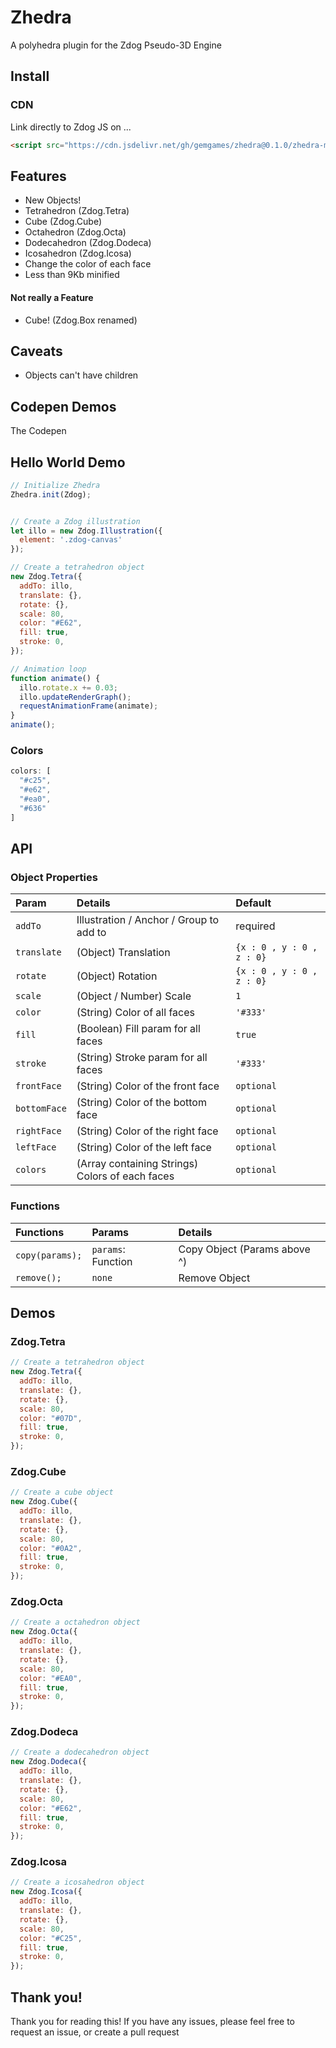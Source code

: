 # Zhedra

A polyhedra plugin for the Zdog Pseudo-3D Engine

## Install

### CDN

Link directly to Zdog JS on ...

``` html
<script src="https://cdn.jsdelivr.net/gh/gemgames/zhedra@0.1.0/zhedra-min.js"></script>
```

## Features

+ New Objects!
+ Tetrahedron (Zdog.Tetra)
+ Cube (Zdog.Cube)
+ Octahedron (Zdog.Octa)
+ Dodecahedron (Zdog.Dodeca)
+ Icosahedron (Zdog.Icosa)
+ Change the color of each face
+ Less than 9Kb minified

#### Not really a Feature

+ Cube! (Zdog.Box renamed)

## Caveats

+ Objects can't have children

## Codepen Demos

The Codepen 

## Hello World Demo

``` js
// Initialize Zhedra
Zhedra.init(Zdog);


// Create a Zdog illustration
let illo = new Zdog.Illustration({
  element: '.zdog-canvas'
});

// Create a tetrahedron object
new Zdog.Tetra({
  addTo: illo,
  translate: {},
  rotate: {},
  scale: 80,
  color: "#E62",
  fill: true,
  stroke: 0,
});

// Animation loop
function animate() {
  illo.rotate.x += 0.03;
  illo.updateRenderGraph();
  requestAnimationFrame(animate);
}
animate();
```

### Colors

``` js
colors: [
  "#c25",
  "#e62",
  "#ea0",
  "#636"
]
```

## API

### Object Properties

| Param      | Details | Default |
|:-----------|:--------|:--------|
| `addTo`    | Illustration / Anchor / Group to add to | required |
| `translate` | (Object) Translation | `{x : 0 , y : 0 , z : 0}` |
| `rotate` | (Object) Rotation | `{x : 0 , y : 0 , z : 0}` |
| `scale` | (Object / Number) Scale | `1` |
| `color` | (String) Color of all faces | `'#333'` |
| `fill` | (Boolean) Fill param for all faces | `true` |
| `stroke` | (String) Stroke param for all faces | `'#333'` |
| `frontFace` | (String) Color of the front face | `optional` |
| `bottomFace` | (String) Color of the bottom face | `optional` |
| `rightFace` | (String) Color of the right face | `optional` |
| `leftFace` | (String) Color of the left face | `optional` |
| `colors` | (Array containing Strings) Colors of each faces | `optional` |

### Functions

| Functions  | Params  | Details |
|:-----------|:--------|:--------|
| `copy(params);` | `params`: Function | Copy Object (Params above ^) |
| `remove();` | `none` | Remove Object |

## Demos

### Zdog.Tetra

``` js
// Create a tetrahedron object
new Zdog.Tetra({
  addTo: illo,
  translate: {},
  rotate: {},
  scale: 80,
  color: "#07D",
  fill: true,
  stroke: 0,
});
```

### Zdog.Cube

``` js
// Create a cube object
new Zdog.Cube({
  addTo: illo,
  translate: {},
  rotate: {},
  scale: 80,
  color: "#0A2",
  fill: true,
  stroke: 0,
});
```
### Zdog.Octa

``` js
// Create a octahedron object
new Zdog.Octa({
  addTo: illo,
  translate: {},
  rotate: {},
  scale: 80,
  color: "#EA0",
  fill: true,
  stroke: 0,
});
```

### Zdog.Dodeca

``` js
// Create a dodecahedron object
new Zdog.Dodeca({
  addTo: illo,
  translate: {},
  rotate: {},
  scale: 80,
  color: "#E62",
  fill: true,
  stroke: 0,
});
```

### Zdog.Icosa

``` js
// Create a icosahedron object
new Zdog.Icosa({
  addTo: illo,
  translate: {},
  rotate: {},
  scale: 80,
  color: "#C25",
  fill: true,
  stroke: 0,
});
```

## Thank you!

Thank you for reading this! If you have any issues, please feel free to request an issue, or create a pull request
